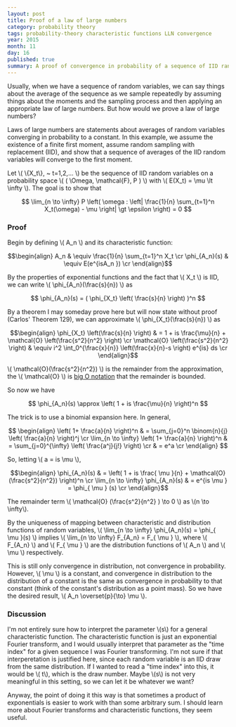 ```yaml
---
layout: post
title: Proof of a law of large numbers
category: probability theory
tags: probability-theory characteristic functions LLN convergence
year: 2015
month: 11
day: 16
published: true
summary: A proof of convergence in probability of a sequence of IID random variables using characteristic functions. A first moment is assumed to exist, but nothing else.
---
```


Usually, when we have a sequence of random variables, we can say things about the average of the sequence as we sample repeatedly by assuming things about the moments and the sampling process and then applying an appropriate law of large numbers. But how would we prove a law of large numbers?

Laws of large numbers are statements about averages of random variables converging in probability to a constant. In this example, we assume the existence of a finite first moment, assume random sampling with replacement (IID), and show that a sequence of averages of the IID random variables will converge to the first moment.

Let \\( \\{X_t\\}, ~ t=1,2,... \\) be the sequence of IID random variables on a probability space \\( ( \Omega, \mathcal{F}, P ) \\) with \\( E(X_t) = \mu \lt \infty \\). The goal is to show that 

$$ \lim_{n \to \infty} P \left( \omega : \left| \frac{1}{n} \sum_{t=1}^n X_t(\omega) - \mu \right| \gt \epsilon \right) = 0 $$

### Proof

Begin by defining \\( A_n \\) and its characteristic function:

$$\begin{align}
A_n & \equiv \frac{1}{n} \sum_{t=1}^n X_t \cr
\phi_{A_n}(s) & \equiv E(e^{isA_n }) \cr
\end{align}$$

By the properties of exponential functions and the fact that \\( X_t \\) is IID, we can write \\( \phi_{A_n}(\frac{s}{n}) \\) as

$$ \phi_{A_n}(s) =  ( \phi_{X_t} \left( \frac{s}{n} \right) )^n $$

By a theorem I may someday prove here but will now state without proof (Carlos' Theorem 129), we can approximate \\( \phi_{X_t}(\frac{s}{n}) \\) as

$$\begin{align}
 \phi_{X_t} \left(\frac{s}{n} \right) & = 1 + is \frac{\mu}{n} + \mathcal{O} \left(\frac{s^2}{n^2} \right) \cr
 \mathcal{O} \left(\frac{s^2}{n^2} \right) & \equiv i^2 \int_0^{\frac{x}{n}} \left(\frac{x}{n}-s \right) e^{is} ds \cr
\end{align}$$

\\( \mathcal{O}(\frac{s^2}{n^2}) \\) is the remainder from the approximation, the \\( \mathcal{O} \\) is [big O notation](https://en.wikipedia.org/wiki/Big_O_notation) that the remainder is bounded.

So now we have

$$ \phi_{A_n}(s) \approx \left( 1 + is \frac{\mu}{n} \right)^n $$

The trick is to use a binomial expansion here. In general,

$$ \begin{align}
\left( 1+ \frac{a}{n} \right)^n & = \sum_{j=0}^n \binom{n}{j} \left( \frac{a}{n} \right)^j \cr
\lim_{n \to \infty} \left( 1+ \frac{a}{n} \right)^n & = \sum_{j=0}^{\infty} \left( \frac{a^j}{j!} \right) \cr
& = e^a \cr
\end{align} $$

So, letting \\( a = is \mu \\),

$$\begin{align}
\phi_{A_n}(s) & = \left( 1 + is \frac{ \mu }{n} + \mathcal{O}(\frac{s^2}{n^2}) \right)^n \cr
 \lim_{n \to \infty} \phi_{A_n}(s) & = e^{is \mu } = \phi_{ \mu } (s) \cr
\end{align}$$

The remainder term \\( \mathcal{O} (\frac{s^2}{n^2} ) \to 0 \\) as \\(n \to \infty\\).

By the uniqueness of mapping between characteristic and distribution functions of random variables, \\( \lim_{n \to \infty} \phi_{A_n}(s) = \phi_{ \mu }(s) \\) implies \\( \lim_{n \to \infty} F_{A_n} = F_{ \mu } \\), where \\( F_{A_n} \\) and \\( F_{ \mu } \\) are the distribution functions of \\( A_n \\) and \\( \mu \\) respectively.

This is still only convergence in distribution, not convergence in probability. However, \\( \mu \\) is a constant, and convergence in distribution to the distribution of a constant is the same as convergence in probability to that constant (think of the constant's distribution as a point mass). So we have the desired result, \\( A_n \overset{p}{\to} \mu \\).

### Discussion

I'm not entirely sure how to interpret the parameter \\(s\\) for a general characteristic function. The characteristic function is just an exponential Fourier transform, and I would usually interpret that parameter as the "time index" for a given sequence I was Fourier transforming. I'm not sure if that interperetation is justified here, since each random variable is an IID draw from the same distribution. If I wanted to read a "time index" into this, it would be \\( t\\), which is the draw number. Maybe \\(s\\) is not very meaningful in this setting, so we can let it be whatever we want?

Anyway, the point of doing it this way is that sometimes a product of exponentials is easier to work with than some arbitrary sum. I should learn more about Fourier transforms and characteristic functions, they seem useful.